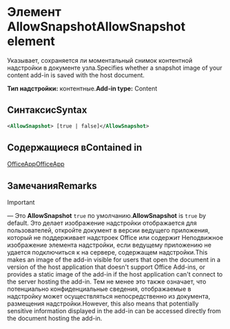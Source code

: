 # <a name="allowsnapshot-element"></a><span data-ttu-id="30a10-101">Элемент AllowSnapshot</span><span class="sxs-lookup"><span data-stu-id="30a10-101">AllowSnapshot element</span></span>

<span data-ttu-id="30a10-102">Указывает, сохраняется ли моментальный снимок контентной надстройки в документе узла.</span><span class="sxs-lookup"><span data-stu-id="30a10-102">Specifies whether a snapshot image of your content add-in is saved with the host document.</span></span>

<span data-ttu-id="30a10-103">**Тип надстройки:** контентные.</span><span class="sxs-lookup"><span data-stu-id="30a10-103">**Add-in type:** Content</span></span>

## <a name="syntax"></a><span data-ttu-id="30a10-104">Синтаксис</span><span class="sxs-lookup"><span data-stu-id="30a10-104">Syntax</span></span>

```XML
<AllowSnapshot> [true | false]</AllowSnapshot>
```

## <a name="contained-in"></a><span data-ttu-id="30a10-105">Содержащиеся в</span><span class="sxs-lookup"><span data-stu-id="30a10-105">Contained in</span></span>

[<span data-ttu-id="30a10-106">OfficeApp</span><span class="sxs-lookup"><span data-stu-id="30a10-106">OfficeApp</span></span>](officeapp.md)

## <a name="remarks"></a><span data-ttu-id="30a10-107">Замечания</span><span class="sxs-lookup"><span data-stu-id="30a10-107">Remarks</span></span>

 > [!IMPORTANT]
 > <span data-ttu-id="30a10-108">— Это **AllowSnapshot** `true` по умолчанию.</span><span class="sxs-lookup"><span data-stu-id="30a10-108">**AllowSnapshot** is `true` by default.</span></span> <span data-ttu-id="30a10-109">Это делает изображение надстройки отображается для пользователей, откройте документ в версии ведущего приложения, который не поддерживает надстроек Office или содержит Неподвижное изображение элемента надстройки, если ведущему приложению не удается подключиться к на сервере, содержащем надстройки.</span><span class="sxs-lookup"><span data-stu-id="30a10-109">This makes an image of the add-in visible for users that open the document in a version of the host application that doesn't support Office Add-ins, or provides a static image of the add-in if the host application can't connect to the server hosting the add-in.</span></span> <span data-ttu-id="30a10-110">Тем не менее это также означает, что потенциально конфиденциальные сведения, отображаемые в надстройку может осуществляться непосредственно из документа, размещения надстройки.</span><span class="sxs-lookup"><span data-stu-id="30a10-110">However, this also means that potentially sensitive information displayed in the add-in can be accessed directly from the document hosting the add-in.</span></span>

